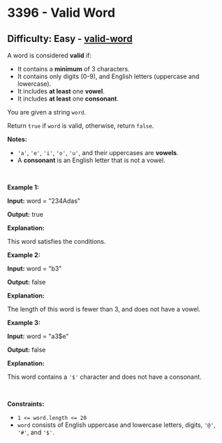 <h1>3396 - Valid Word</h1><h2>Difficulty: Easy - <a href="https://leetcode.com/problems/valid-word/">valid-word</a></h2><p>A word is considered <strong>valid</strong> if:</p>

<ul>
	<li>It contains a <strong>minimum</strong> of 3 characters.</li>
	<li>It contains only digits (0-9), and English letters (uppercase and lowercase).</li>
	<li>It includes <strong>at least</strong> one <strong>vowel</strong>.</li>
	<li>It includes <strong>at least</strong> one <strong>consonant</strong>.</li>
</ul>

<p>You are given a string <code>word</code>.</p>

<p>Return <code>true</code> if <code>word</code> is valid, otherwise, return <code>false</code>.</p>

<p><strong>Notes:</strong></p>

<ul>
	<li><code>&#39;a&#39;</code>, <code>&#39;e&#39;</code>, <code>&#39;i&#39;</code>, <code>&#39;o&#39;</code>, <code>&#39;u&#39;</code>, and their uppercases are <strong>vowels</strong>.</li>
	<li>A <strong>consonant</strong> is an English letter that is not a vowel.</li>
</ul>

<p>&nbsp;</p>
<p><strong class="example">Example 1:</strong></p>

<div class="example-block">
<p><strong>Input:</strong> <span class="example-io">word = &quot;234Adas&quot;</span></p>

<p><strong>Output:</strong> <span class="example-io">true</span></p>

<p><strong>Explanation:</strong></p>

<p>This word satisfies the conditions.</p>
</div>

<p><strong class="example">Example 2:</strong></p>

<div class="example-block">
<p><strong>Input:</strong> <span class="example-io">word = &quot;b3&quot;</span></p>

<p><strong>Output:</strong> <span class="example-io">false</span></p>

<p><strong>Explanation:</strong></p>

<p>The length of this word is fewer than 3, and does not have a vowel.</p>
</div>

<p><strong class="example">Example 3:</strong></p>

<div class="example-block">
<p><strong>Input:</strong> <span class="example-io">word = &quot;a3$e&quot;</span></p>

<p><strong>Output:</strong> <span class="example-io">false</span></p>

<p><strong>Explanation:</strong></p>

<p>This word contains a <code>&#39;$&#39;</code> character and does not have a consonant.</p>
</div>

<p>&nbsp;</p>
<p><strong>Constraints:</strong></p>

<ul>
	<li><code>1 &lt;= word.length &lt;= 20</code></li>
	<li><code>word</code> consists of English uppercase and lowercase letters, digits, <code>&#39;@&#39;</code>, <code>&#39;#&#39;</code>, and <code>&#39;$&#39;</code>.</li>
</ul>
